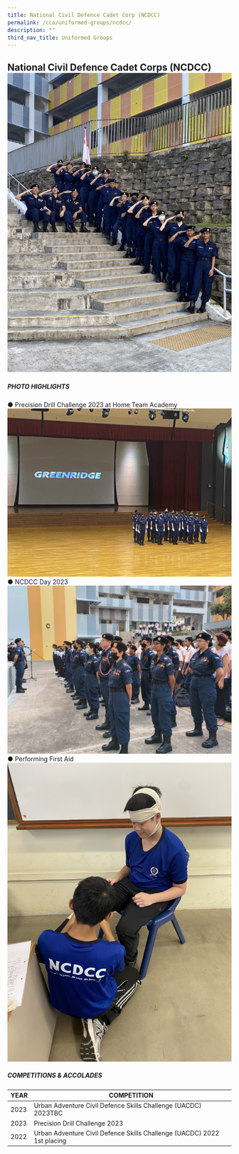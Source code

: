 ```yaml
---
title: National Civil Defence Cadet Corp (NCDCC)
permalink: /cca/uniformed-groups/ncdcc/
description: ""
third_nav_title: Uniformed Groups
---
```

## National Civil Defence Cadet Corps (NCDCC)![](/images/NCDCC2023/ncdcc__1.jpg)

##### **PHOTO HIGHLIGHTS**

●	Precision Drill Challenge 2023 at Home Team Academy
![Precision Drill Challenge 2023 at Home Team Academy](/images/NCDCC2023/ncdcc__2.jpg)<br>
●	NCDCC Day 2023
![NCDCC Day 2023](/images/NCDCC2023/ncdcc__3.JPG)<br>
●	Performing First Aid 
![Performing First Aid ](/images/NCDCC2023/ncdcc__4.jpg)<br>


##### **COMPETITIONS &amp; ACCOLADES**<br>

| YEAR | **COMPETITION**| 
| -------- | -------- | 
| 2023   | Urban Adventure Civil Defence Skills Challenge (UACDC) 2023TBC |
| 2023   | Precision Drill Challenge 2023    | 
| 2022   |Urban Adventure Civil Defence Skills Challenge (UACDC) 2022 1st placing   |